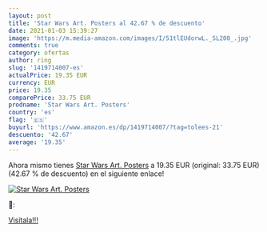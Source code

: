 ```yaml
---
layout: post
title: 'Star Wars Art. Posters al 42.67 % de descuento'
date: 2021-01-03 15:39:27
image: 'https://m.media-amazon.com/images/I/51tlEUdorwL._SL200_.jpg'
comments: true
category: ofertas
author: ring
slug: '1419714007-es'
actualPrice: 19.35 EUR
currency: EUR
price: 19.35
comparePrice: 33.75 EUR
prodname: 'Star Wars Art. Posters'
country: 'es'
flag: '🇪🇸'
buyurl: 'https://www.amazon.es/dp/1419714007/?tag=tolees-21'
descuento: '42.67'
average: '19.35'
---
```


Ahora mismo tienes [Star Wars Art. Posters](https://www.amazon.es/dp/1419714007/?tag=tolees-21) a 19.35 EUR (original: 33.75 EUR) (42.67 %  de descuento) en el siguiente enlace!

[![Star Wars Art. Posters](https://m.media-amazon.com/images/I/51tlEUdorwL._SL200_.jpg)](https://www.amazon.es/dp/1419714007/?tag=tolees-21)

🔎:


[Visítala!!!](https://www.amazon.es/dp/1419714007/?tag=tolees-21)
